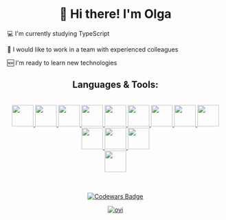 <h1 align=center>👋 Hi there! I'm Olga</h1>

💻 I'm currently studying TypeScript

🤝 I would like to work in a team with experienced colleagues

🆕 I'm ready to learn new technologies 



<h2 align=center>Languages & Tools:</h2>
<br>

<div align="center">
<a href="https://html5book.ru/html-html5/">
  <img src="https://cdn.jsdelivr.net/gh/devicons/devicon@latest/icons/html5/html5-original.svg" width="50">
</a>
<a href="https://html5book.ru/css-css3/">
  <img src="https://cdn.jsdelivr.net/gh/devicons/devicon@latest/icons/css3/css3-original.svg" width="50">
</a> 
<a href="https://262.ecma-international.org/">
  <img src="https://cdn.jsdelivr.net/gh/devicons/devicon@latest/icons/javascript/javascript-original.svg" width="50">
</a>
<a href="https://www.typescriptlang.org/">
  <img src="https://cdn.jsdelivr.net/gh/devicons/devicon@latest/icons/typescript/typescript-original.svg" width="50">
</a>
<a href="https://sass-lang.com/">
  <img src="https://cdn.jsdelivr.net/gh/devicons/devicon@latest/icons/sass/sass-original.svg" width="50">
</a>
<a href="https://ru.reactjs.org/">
  <img src="https://cdn.jsdelivr.net/gh/devicons/devicon@latest/icons/react/react-original-wordmark.svg" width="50">
</a>
<a href="https://redux.js.org/">
  <img src="https://cdn.jsdelivr.net/gh/devicons/devicon@latest/icons/redux/redux-original.svg" width="50">
</a>
<a href="https://www.jetbrains.com/ru-ru/webstorm/">
  <img src="https://cdn.jsdelivr.net/gh/devicons/devicon@latest/icons/webstorm/webstorm-original.svg" width="50">
</a>
<a href="https://www.figma.com/">
  <img src="https://user-images.githubusercontent.com/75899222/215489461-e2dbebf6-87d1-41a0-81b2-d29721fb5f52.png" width="50">
</a> 
<a href="https://nodejs.org/en/about/">
  <img src="https://user-images.githubusercontent.com/75899222/215486261-38b0a350-06ad-4e63-a645-757a605300bd.png" width="50">
</a>
<a href="https://expressjs.com/">
  <img src="https://user-images.githubusercontent.com/75899222/215487583-c716d127-c9d1-401b-a2d4-0b5191879116.png" width="50">
</a>
<a href="https://www.mongodb.com/">
  <img src="https://user-images.githubusercontent.com/75899222/215488257-c0ddac6f-23fc-42f3-b092-5b1d60a6c45f.png" width="50">
</a>
<a href="https://www.postman.com/" style="display:block;margin:auto">
  <img src="https://user-images.githubusercontent.com/75899222/215488881-eb7fcebe-8634-427a-ab52-ca82ec618afe.png" width="50">
</a>
  
</div>

<br>
<br>
<p align=center>
  <a href="https://www.codewars.com/users/olhasmy">
    <img src="https://www.codewars.com/users/olhasmy/badges/large" alt="Codewars Badge">
  </a>
</p>
<p align=center>
  <a href="https://www.codewars.com/users/Gonzoooo">
      <img src="https://github-readme-stats.vercel.app/api/top-langs?username=Gonzoooo&show_icons=true&locale=en&layout=compact&theme=chartreuse-dark" alt="ovi" />
  </a>
</p>
